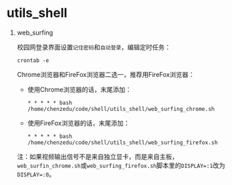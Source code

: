 # utils_shell

1. web_surfing

   校园网登录界面设置`记住密码`和`自动登录`，编辑定时任务：

   ```
   crontab -e
   ```

   Chrome浏览器和FireFox浏览器二选一，推荐用FireFox浏览器：

   - 使用Chrome浏览器的话，末尾添加：

     ```
     * * * * * bash /home/chenzedu/code/shell/utils_shell/web_surfing_chrome.sh
     ```

   - 使用FireFox浏览器的话，末尾添加：

     ```
     * * * * * bash /home/chenzedu/code/shell/utils_shell/web_surfing_firefox.sh
     ```

   注：如果视频输出信号不是来自独立显卡，而是来自主板，`web_surfin_chrome.sh`或`web_surfing_firefox.sh`脚本里的`DISPLAY=:1`改为`DISPLAY=:0`。

